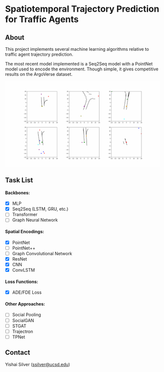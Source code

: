 # **Spatiotemporal Trajectory Prediction for Traffic Agents**

## **About**

This project implements several machine learning algorithms relative to traffic agent trajectory prediction.

The most recent model implemented is a Seq2Seq model with a PointNet model used to encode the environment. Though simple, it gives competitive results on the ArgoVerse dataset. 

![Screen visualized](visualize/animation.gif)

## Task List

#### Backbones:
- [x] MLP
- [x] Seq2Seq (LSTM, GRU, etc.)
- [ ] Transformer
- [ ] Graph Neural Network

#### Spatial Encodings:
- [x] PointNet
- [ ] PointNet++
- [ ] Graph Convolutional Network
- [x] ResNet
- [x] CNN
- [x] ConvLSTM

#### Loss Functions:
- [x] ADE/FDE Loss

#### Other Approaches:
- [ ] Social Pooling
- [ ] SocialGAN
- [ ] STGAT
- [ ] Trajectron
- [ ] TPNet

## Contact
Yishai Silver (ssilver@ucsd.edu)